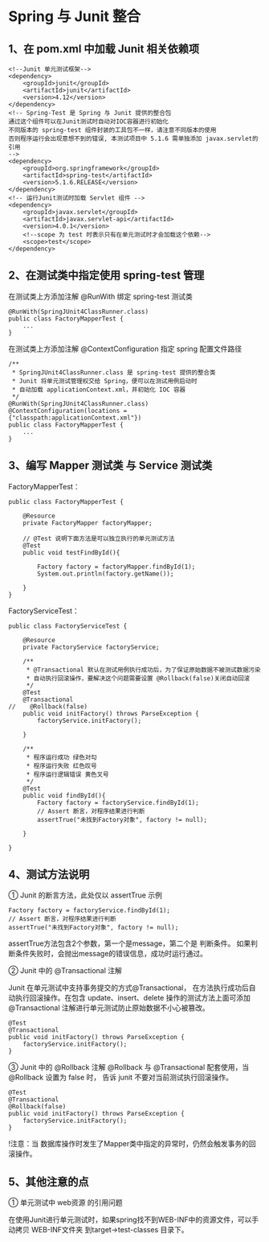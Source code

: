 # Spring 与 Junit 整合

## 1、在 pom.xml 中加载 Junit 相关依赖项

    <!--Junit 单元测试框架-->
    <dependency>
        <groupId>junit</groupId>
        <artifactId>junit</artifactId>
        <version>4.12</version>
    </dependency>
    <!-- Spring-Test 是 Spring 与 Junit 提供的整合包
    通过这个组件可以在Junit测试时自动对IOC容器进行初始化
    不同版本的 spring-test 组件封装的工具包不一样，请注意不同版本的使用
    否则程序运行会出现意想不到的错误, 本测试项目中 5.1.6 需单独添加 javax.servlet的引用
    -->
    <dependency>
        <groupId>org.springframework</groupId>
        <artifactId>spring-test</artifactId>
        <version>5.1.6.RELEASE</version>
    </dependency>
    <!-- 运行Junit测试时加载 Servlet 组件 -->
    <dependency>
        <groupId>javax.servlet</groupId>
        <artifactId>javax.servlet-api</artifactId>
        <version>4.0.1</version>
        <!--scope 为 test 时表示只有在单元测试时才会加载这个依赖-->
        <scope>test</scope>
    </dependency>
    
## 2、在测试类中指定使用 spring-test 管理
在测试类上方添加注解 @RunWith 绑定 spring-test 测试类
    
    @RunWith(SpringJUnit4ClassRunner.class)
    public class FactoryMapperTest {
        ...
    }
    
在测试类上方添加注解 @ContextConfiguration 指定 spring 配置文件路径
    
    /**
     * SpringJUnit4ClassRunner.class 是 spring-test 提供的整合类
     * Junit 将单元测试管理权交给 Spring，便可以在测试用例启动时
     * 自动加载 applicationContext.xml，并初始化 IOC 容器
     */
    @RunWith(SpringJUnit4ClassRunner.class)
    @ContextConfiguration(locations = {"classpath:applicationContext.xml"})
    public class FactoryMapperTest {
        ...
    }
     
## 3、编写 Mapper 测试类 与 Service 测试类
FactoryMapperTest：

    public class FactoryMapperTest {
    
        @Resource
        private FactoryMapper factoryMapper;
    
        // @Test 说明下面方法是可以独立执行的单元测试方法
        @Test
        public void testFindById(){
    
            Factory factory = factoryMapper.findById(1);
            System.out.println(factory.getName());
    
        }
    }
    
FactoryServiceTest：

    public class FactoryServiceTest {
    
        @Resource
        private FactoryService factoryService;
    
        /**
         * @Transactional 默认在测试用例执行成功后，为了保证原始数据不被测试数据污染
         * 自动执行回滚操作，要解决这个问题需要设置 @Rollback(false)关闭自动回滚
         */
        @Test
        @Transactional
    //    @Rollback(false)
        public void initFactory() throws ParseException {
            factoryService.initFactory();
    
        }
    
        /**
         * 程序运行成功 绿色对勾
         * 程序运行失败 红色叹号
         * 程序运行逻辑错误 黄色叉号
         */
        @Test
        public void findById(){
            Factory factory = factoryService.findById(1);
            // Assert 断言，对程序结果进行判断
            assertTrue("未找到Factory对象", factory != null);
    
        }
    
    }

## 4、测试方法说明
① Junit 的断言方法，此处仅以 assertTrue 示例
    
    Factory factory = factoryService.findById(1);
    // Assert 断言，对程序结果进行判断
    assertTrue("未找到Factory对象", factory != null);

assertTrue方法包含2个参数，第一个是message，第二个是 判断条件。
如果判断条件失败时，会抛出message的错误信息，成功时运行通过。

② Junit 中的 @Transactional 注解

Junit 在单元测试中支持事务提交的方式@Transactional，
在方法执行成功后自动执行回滚操作。在包含 update、insert、delete 操作的测试方法上面可添加
@Transactional 注解进行单元测试防止原始数据不小心被篡改。

    @Test
    @Transactional
    public void initFactory() throws ParseException {
        factoryService.initFactory();
    }

③ Junit 中的 @Rollback 注解
@Rollback 与 @Transactional  配套使用，当 @Rollback 设置为 false 时，
告诉 junit 不要对当前测试执行回滚操作。

    @Test
    @Transactional
    @Rollback(false)
    public void initFactory() throws ParseException {
        factoryService.initFactory();
    }

!注意：当 数据库操作时发生了Mapper类中指定的异常时，仍然会触发事务的回滚操作。

## 5、其他注意的点
① 单元测试中 web资源 的引用问题

在使用Junit进行单元测试时，如果spring找不到WEB-INF中的资源文件，可以手动拷贝
 WEB-INF文件夹 到target->test-classes 目录下。